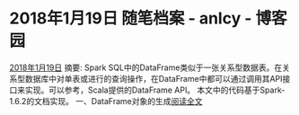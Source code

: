 
# 2018年1月19日 随笔档案 - anlcy - 博客园






[2018年1月19日](https://www.cnblogs.com/camilla/archive/2018/01/19.html)
摘要: Spark SQL中的DataFrame类似于一张关系型数据表。在关系型数据库中对单表或进行的查询操作，在DataFrame中都可以通过调用其API接口来实现。可以参考，Scala提供的DataFrame API。 本文中的代码基于Spark-1.6.2的文档实现。 一、DataFrame对象的生成[阅读全文](https://www.cnblogs.com/camilla/p/8315746.html)

